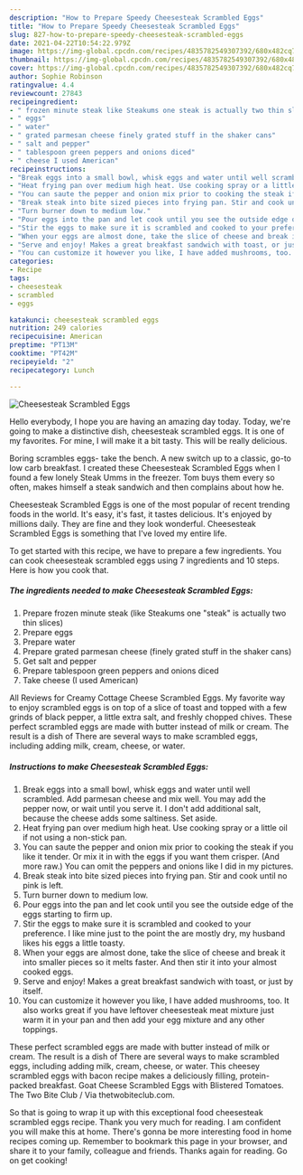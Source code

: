 ```yaml
---
description: "How to Prepare Speedy Cheesesteak Scrambled Eggs"
title: "How to Prepare Speedy Cheesesteak Scrambled Eggs"
slug: 827-how-to-prepare-speedy-cheesesteak-scrambled-eggs
date: 2021-04-22T10:54:22.979Z
image: https://img-global.cpcdn.com/recipes/4835782549307392/680x482cq70/cheesesteak-scrambled-eggs-recipe-main-photo.jpg
thumbnail: https://img-global.cpcdn.com/recipes/4835782549307392/680x482cq70/cheesesteak-scrambled-eggs-recipe-main-photo.jpg
cover: https://img-global.cpcdn.com/recipes/4835782549307392/680x482cq70/cheesesteak-scrambled-eggs-recipe-main-photo.jpg
author: Sophie Robinson
ratingvalue: 4.4
reviewcount: 27843
recipeingredient:
- " frozen minute steak like Steakums one steak is actually two thin slices"
- " eggs"
- " water"
- " grated parmesan cheese finely grated stuff in the shaker cans"
- " salt and pepper"
- " tablespoon green peppers and onions diced"
- " cheese I used American"
recipeinstructions:
- "Break eggs into a small bowl, whisk eggs and water until well scrambled. Add parmesan cheese and mix well. You may add the pepper now, or wait until you serve it.  I don&#39;t add additional salt, because the cheese adds some saltiness. Set aside."
- "Heat frying pan over medium high heat. Use cooking spray or a little oil if not using a non-stick pan."
- "You can saute the pepper and onion mix prior to cooking the steak if you like it tender. Or mix it in with the eggs if you want them crisper. (And more raw.) You can omit the peppers and onions like I did in my pictures."
- "Break steak into bite sized pieces into frying pan. Stir and cook until no pink is left."
- "Turn burner down to medium low."
- "Pour eggs into the pan and let cook until you see the outside edge of the eggs starting to firm up."
- "Stir the eggs to make sure it is scrambled and cooked to your preference. I like mine just to the point the are mostly dry, my husband likes his eggs a little toasty."
- "When your eggs are almost done, take the slice of cheese and break it into smaller pieces so it melts faster. And then stir it into your almost cooked eggs."
- "Serve and enjoy! Makes a great breakfast sandwich with toast, or just by itself."
- "You can customize it however you like, I have added mushrooms, too. It also works great if you have leftover cheesesteak meat mixture just warm it in your pan and then add your egg mixture and any other toppings."
categories:
- Recipe
tags:
- cheesesteak
- scrambled
- eggs

katakunci: cheesesteak scrambled eggs 
nutrition: 249 calories
recipecuisine: American
preptime: "PT13M"
cooktime: "PT42M"
recipeyield: "2"
recipecategory: Lunch

---
```



![Cheesesteak Scrambled Eggs](https://img-global.cpcdn.com/recipes/4835782549307392/680x482cq70/cheesesteak-scrambled-eggs-recipe-main-photo.jpg)

Hello everybody, I hope you are having an amazing day today. Today, we're going to make a distinctive dish, cheesesteak scrambled eggs. It is one of my favorites. For mine, I will make it a bit tasty. This will be really delicious.

Boring scrambles eggs- take the bench. A new switch up to a classic, go-to low carb breakfast. I created these Cheesesteak Scrambled Eggs when I found a few lonely Steak Umms in the freezer. Tom buys them every so often, makes himself a steak sandwich and then complains about how he.

Cheesesteak Scrambled Eggs is one of the most popular of recent trending foods in the world. It's easy, it's fast, it tastes delicious. It's enjoyed by millions daily. They are fine and they look wonderful. Cheesesteak Scrambled Eggs is something that I've loved my entire life.


To get started with this recipe, we have to prepare a few ingredients. You can cook cheesesteak scrambled eggs using 7 ingredients and 10 steps. Here is how you cook that.

<!--inarticleads1-->

##### The ingredients needed to make Cheesesteak Scrambled Eggs:

1. Prepare  frozen minute steak (like Steakums one &#34;steak&#34; is actually two thin slices)
1. Prepare  eggs
1. Prepare  water
1. Prepare  grated parmesan cheese (finely grated stuff in the shaker cans)
1. Get  salt and pepper
1. Prepare  tablespoon green peppers and onions diced
1. Take  cheese (I used American)


All Reviews for Creamy Cottage Cheese Scrambled Eggs. My favorite way to enjoy scrambled eggs is on top of a slice of toast and topped with a few grinds of black pepper, a little extra salt, and freshly chopped chives. These perfect scrambled eggs are made with butter instead of milk or cream. The result is a dish of There are several ways to make scrambled eggs, including adding milk, cream, cheese, or water. 

<!--inarticleads2-->

##### Instructions to make Cheesesteak Scrambled Eggs:

1. Break eggs into a small bowl, whisk eggs and water until well scrambled. Add parmesan cheese and mix well. You may add the pepper now, or wait until you serve it.  I don&#39;t add additional salt, because the cheese adds some saltiness. Set aside.
1. Heat frying pan over medium high heat. Use cooking spray or a little oil if not using a non-stick pan.
1. You can saute the pepper and onion mix prior to cooking the steak if you like it tender. Or mix it in with the eggs if you want them crisper. (And more raw.) You can omit the peppers and onions like I did in my pictures.
1. Break steak into bite sized pieces into frying pan. Stir and cook until no pink is left.
1. Turn burner down to medium low.
1. Pour eggs into the pan and let cook until you see the outside edge of the eggs starting to firm up.
1. Stir the eggs to make sure it is scrambled and cooked to your preference. I like mine just to the point the are mostly dry, my husband likes his eggs a little toasty.
1. When your eggs are almost done, take the slice of cheese and break it into smaller pieces so it melts faster. And then stir it into your almost cooked eggs.
1. Serve and enjoy! Makes a great breakfast sandwich with toast, or just by itself.
1. You can customize it however you like, I have added mushrooms, too. It also works great if you have leftover cheesesteak meat mixture just warm it in your pan and then add your egg mixture and any other toppings.


These perfect scrambled eggs are made with butter instead of milk or cream. The result is a dish of There are several ways to make scrambled eggs, including adding milk, cream, cheese, or water. This cheesey scrambled eggs with bacon recipe makes a deliciously filling, protein-packed breakfast. Goat Cheese Scrambled Eggs with Blistered Tomatoes. The Two Bite Club / Via thetwobiteclub.com. 

So that is going to wrap it up with this exceptional food cheesesteak scrambled eggs recipe. Thank you very much for reading. I am confident you will make this at home. There's gonna be more interesting food in home recipes coming up. Remember to bookmark this page in your browser, and share it to your family, colleague and friends. Thanks again for reading. Go on get cooking!
